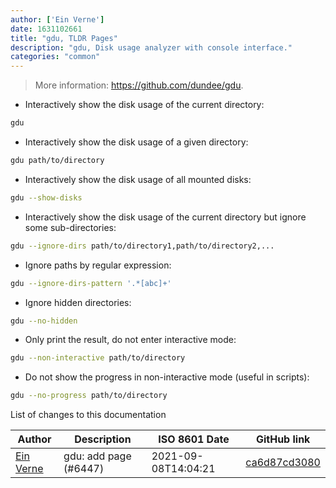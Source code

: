 ```yaml
---
author: ['Ein Verne']
date: 1631102661
title: "gdu, TLDR Pages"
description: "gdu, Disk usage analyzer with console interface."
categories: "common"
---
```

> More information: <https://github.com/dundee/gdu>.

- Interactively show the disk usage of the current directory:

```bash
gdu
```

- Interactively show the disk usage of a given directory:

```bash
gdu path/to/directory
```

- Interactively show the disk usage of all mounted disks:

```bash
gdu --show-disks
```

- Interactively show the disk usage of the current directory but ignore some sub-directories:

```bash
gdu --ignore-dirs path/to/directory1,path/to/directory2,...
```

- Ignore paths by regular expression:

```bash
gdu --ignore-dirs-pattern '.*[abc]+'
```

- Ignore hidden directories:

```bash
gdu --no-hidden
```

- Only print the result, do not enter interactive mode:

```bash
gdu --non-interactive path/to/directory
```

- Do not show the progress in non-interactive mode (useful in scripts):

```bash
gdu --no-progress path/to/directory
```
List of changes to this documentation


Author | Description | ISO 8601 Date | GitHub link
------|-----|-----|-----
[Ein Verne](mailto:einverne@gmail.com) | gdu: add page (#6447) | 2021-09-08T14:04:21 | [ca6d87cd3080](https://github.com/tldr-pages/tldr/commit/ca6d87cd3080c1e836277709be22452efe92283b)

